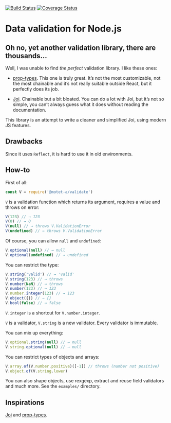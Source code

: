 
[![Build Status](https://travis-ci.org/motet-a/validate.svg?branch=master)](https://travis-ci.org/motet-a/validate) [![Coverage Status](https://coveralls.io/repos/github/motet-a/validate/badge.svg?branch=master)](https://coveralls.io/github/motet-a/validate?branch=master)

# Data validation for Node.js

## Oh no, yet another validation library, there are thousands…

Well, I was unable to find _the perfect_ validation library. I like
these ones:

- [prop-types]. This one is truly great. It’s not the most customizable,
  not the most chainable and it’s not really suitable outside React,
  but it perfectly does its job.

- [Joi]. Chainable but a bit bloated. You can do a lot with Joi, but
  it’s not so simple, you can’t always guess what it does without
  reading the documentation.

This library is an attempt to write a cleaner and simplified Joi,
using modern JS features.

## Drawbacks

Since it uses `Reflect`, it is hard to use it in old environments.

## How-to

First of all:

```js
const V = require('@motet-a/validate')
```

`V` is a validation function which returns its argument, requires
a value and throws on error:

```js
V(123) // → 123
V(0) // → 0
V(null) // → throws V.ValidationError
V(undefined) // → throws V.ValidationError
```

Of course, you can allow `null` and `undefined`:

```js
V.optional(null) // → null
V.optional(undefined) // → undefined
```

You can restrict the type:

```js
V.string('valid') // → 'valid'
V.string(123) // → throws
V.number(NaN) // → throws
V.number(123) // → 123
V.number.integer(123) // → 123
V.object({}) // → {}
V.bool(false) // → false
```

`V.integer` is a shortcut for `V.number.integer`.

`V` is a validator, `V.string` is a new validator. Every validator is
immutable.

You can mix up everything:

```js
V.optional.string(null) // → null
V.string.optional(null) // → null
```

You can restrict types of objects and arrays:

```js
V.array.of(V.number.positive)([-1]) // throws (number not positive)
V.object.of(V.string.lower)
```

You can also shape objects, use rexgexp, extract and reuse field
validators and much more. See the `examples/` directory.

## Inspirations

[Joi] and [prop-types].

[joi]: https://github.com/hapijs/joi
[prop-types]: https://github.com/facebook/prop-types
